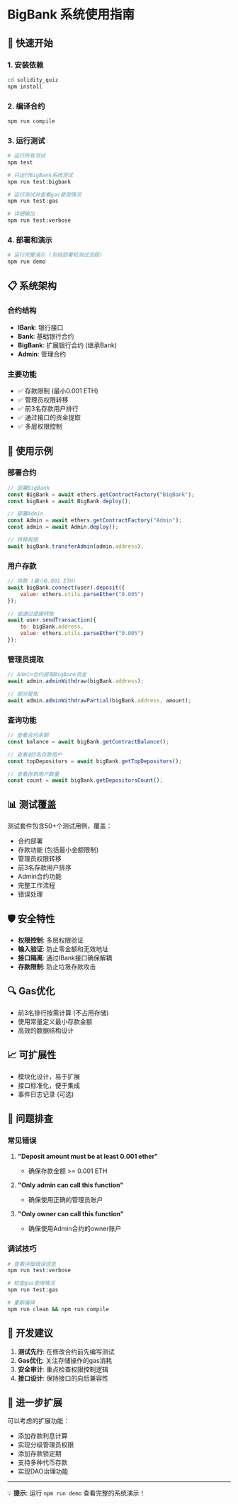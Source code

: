 # BigBank 系统使用指南

## 🚀 快速开始

### 1. 安装依赖
```bash
cd solidity_quiz
npm install
```

### 2. 编译合约
```bash
npm run compile
```

### 3. 运行测试
```bash
# 运行所有测试
npm test

# 只运行BigBank系统测试
npm run test:bigbank

# 运行测试并查看gas使用情况
npm run test:gas

# 详细输出
npm run test:verbose
```

### 4. 部署和演示
```bash
# 运行完整演示 (包括部署和测试流程)
npm run demo
```

## 📋 系统架构

### 合约结构
- **IBank**: 银行接口
- **Bank**: 基础银行合约
- **BigBank**: 扩展银行合约 (继承Bank)
- **Admin**: 管理合约

### 主要功能
- ✅ 存款限制 (最小0.001 ETH)
- ✅ 管理员权限转移
- ✅ 前3名存款用户排行
- ✅ 通过接口的资金提取
- ✅ 多层权限控制

## 🔧 使用示例

### 部署合约
```javascript
// 部署BigBank
const BigBank = await ethers.getContractFactory("BigBank");
const bigBank = await BigBank.deploy();

// 部署Admin
const Admin = await ethers.getContractFactory("Admin");
const admin = await Admin.deploy();

// 转移权限
await bigBank.transferAdmin(admin.address);
```

### 用户存款
```javascript
// 存款 (最小0.001 ETH)
await bigBank.connect(user).deposit({
    value: ethers.utils.parseEther("0.005")
});

// 或通过直接转账
await user.sendTransaction({
    to: bigBank.address,
    value: ethers.utils.parseEther("0.005")
});
```

### 管理员提取
```javascript
// Admin合约提取BigBank资金
await admin.adminWithdraw(bigBank.address);

// 部分提取
await admin.adminWithdrawPartial(bigBank.address, amount);
```

### 查询功能
```javascript
// 查看合约余额
const balance = await bigBank.getContractBalance();

// 查看前3名存款用户
const topDepositors = await bigBank.getTopDepositors();

// 查看存款用户数量
const count = await bigBank.getDepositorsCount();
```

## 📊 测试覆盖

测试套件包含50+个测试用例，覆盖：
- 合约部署
- 存款功能 (包括最小金额限制)
- 管理员权限转移
- 前3名存款用户排序
- Admin合约功能
- 完整工作流程
- 错误处理

## 🛡️ 安全特性

- **权限控制**: 多层权限验证
- **输入验证**: 防止零金额和无效地址
- **接口隔离**: 通过IBank接口确保解耦
- **存款限制**: 防止垃圾存款攻击

## 🔍 Gas优化

- 前3名排行按需计算 (不占用存储)
- 使用常量定义最小存款金额
- 高效的数据结构设计

## 📈 可扩展性

- 模块化设计，易于扩展
- 接口标准化，便于集成
- 事件日志记录 (可选)

## 🐛 问题排查

### 常见错误
1. **"Deposit amount must be at least 0.001 ether"**
   - 确保存款金额 >= 0.001 ETH

2. **"Only admin can call this function"**
   - 确保使用正确的管理员账户

3. **"Only owner can call this function"**
   - 确保使用Admin合约的owner账户

### 调试技巧
```bash
# 查看详细错误信息
npm run test:verbose

# 检查gas使用情况
npm run test:gas

# 重新编译
npm run clean && npm run compile
```

## 📝 开发建议

1. **测试先行**: 在修改合约前先编写测试
2. **Gas优化**: 关注存储操作的gas消耗
3. **安全审计**: 重点检查权限控制逻辑
4. **接口设计**: 保持接口的向后兼容性

## 🚀 进一步扩展

可以考虑的扩展功能：
- 添加存款利息计算
- 实现分级管理员权限
- 添加存款锁定期
- 支持多种代币存款
- 实现DAO治理功能

---

💡 **提示**: 运行 `npm run demo` 查看完整的系统演示！
